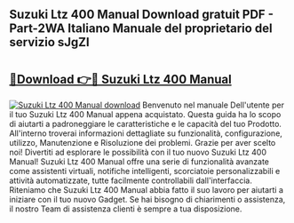 ## Suzuki Ltz 400 Manual Download gratuit PDF - Part-2WA Italiano Manuale del proprietario del servizio sJgZI

# <h2><a href="http://dfb0hi.blite.top/?on=Suzuki+Ltz+400+Manual">🔗Download 👉🔴 Suzuki Ltz 400 Manual</a></h2>

[![Suzuki Ltz 400 Manual download](https://i.imgur.com/lujVjoI.png)](http://dfb0hi.blite.top/?on=Suzuki+Ltz+400+Manual)
Benvenuto nel manuale Dell'utente per il tuo Suzuki Ltz 400 Manual appena acquistato. Questa guida ha lo scopo di aiutarti a padroneggiare le caratteristiche e le capacità del tuo Prodotto. All'interno troverai informazioni dettagliate su funzionalità, configurazione, utilizzo, Manutenzione e Risoluzione dei problemi. Grazie per aver scelto noi! Divertiti ad esplorare le possibilità con il tuo nuovo Suzuki Ltz 400 Manual! Suzuki Ltz 400 Manual offre una serie di funzionalità avanzate come assistenti virtuali, notifiche intelligenti, scorciatoie personalizzabili e attività automatizzate, tutte facilmente controllabili dall'interfaccia. Riteniamo che Suzuki Ltz 400 Manual abbia fatto il suo lavoro per aiutarti a iniziare con il tuo nuovo Gadget. Se hai bisogno di chiarimenti o assistenza, il nostro Team di assistenza clienti è sempre a tua disposizione.
